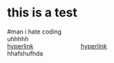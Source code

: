 # this is a test<br>
#man i hate coding<br>
uhhhhh<br>
[hyperlink](https://schoolgamethingy.github.io)    ⠀⠀⠀⠀⠀⠀⠀⠀⠀⠀         [hyperlink](https://schoolgamethingy.github.io)<br>
hhafshufhda<br>

